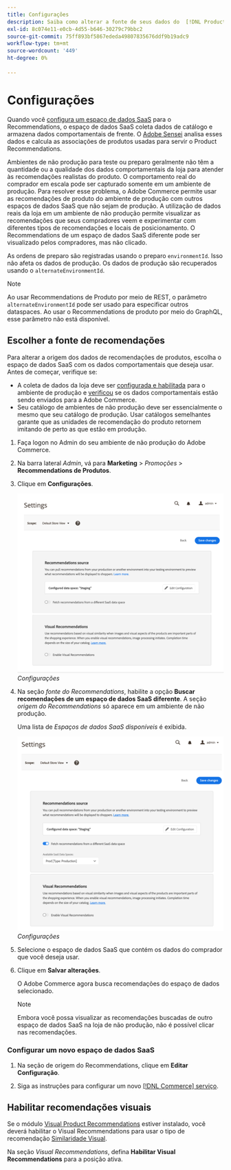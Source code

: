 ```yaml
---
title: Configurações
description: Saiba como alterar a fonte de seus dados do  [!DNL Product Recommendations]  e como habilitar recomendações visuais.
exl-id: 8c074e11-e0cb-4d55-b646-30279c79bbc2
source-git-commit: 75ff893bf5867ededa49807835676ddf9b19adc9
workflow-type: tm+mt
source-wordcount: '449'
ht-degree: 0%

---
```


# Configurações

Quando você [configura um espaço de dados SaaS](https://experienceleague.adobe.com/docs/commerce-admin/config/services/saas.html) para o Recommendations, o espaço de dados SaaS coleta dados de catálogo e armazena dados comportamentais de frente. O [Adobe Sensei](https://www.adobe.com/sensei.html) analisa esses dados e calcula as associações de produtos usadas para servir o Product Recommendations.

Ambientes de não produção para teste ou preparo geralmente não têm a quantidade ou a qualidade dos dados comportamentais da loja para atender às recomendações realistas do produto. O comportamento real do comprador em escala pode ser capturado somente em um ambiente de produção. Para resolver esse problema, o Adobe Commerce permite usar as recomendações de produto do ambiente de produção com outros espaços de dados SaaS que não sejam de produção. A utilização de dados reais da loja em um ambiente de não produção permite visualizar as recomendações que seus compradores veem e experimentar com diferentes tipos de recomendações e locais de posicionamento. O Recommendations de um espaço de dados SaaS diferente pode ser visualizado pelos compradores, mas não clicado.

As ordens de preparo são registradas usando o preparo `environmentId`. Isso não afeta os dados de produção. Os dados de produção são recuperados usando o `alternateEnvironmentId`.

>[!NOTE]
>
>Ao usar Recommendations de Produto por meio de REST, o parâmetro `alternateEnvironmentId` pode ser usado para especificar outros dataspaces. Ao usar o Recommendations de produto por meio do GraphQL, esse parâmetro não está disponível.

## Escolher a fonte de recomendações

Para alterar a origem dos dados de recomendações de produtos, escolha o espaço de dados SaaS com os dados comportamentais que deseja usar. Antes de começar, verifique se:

- A coleta de dados da loja deve ser [configurada e habilitada](install-configure.md) para o ambiente de produção e [verificou](verify.md) se os dados comportamentais estão sendo enviados para a Adobe Commerce.
- Seu catálogo de ambientes de não produção deve ser essencialmente o mesmo que seu catálogo de produção. Usar catálogos semelhantes garante que as unidades de recomendação do produto retornem imitando de perto as que estão em produção.

1. Faça logon no Admin do seu ambiente de não produção do Adobe Commerce.

1. Na barra lateral _Admin_, vá para **Marketing** > _Promoções_ > **Recommendations de Produtos**.

1. Clique em **Configurações**.

   ![configurações de recomendação do produto](assets/settings.png)
   _Configurações_

1. Na seção _fonte do Recommendations_, habilite a opção **Buscar recomendações de um espaço de dados SaaS diferente**. A seção _origem do Recommendations_ só aparece em um ambiente de não produção.

   Uma lista de _Espaços de dados SaaS disponíveis_ é exibida.

   ![configurações de recomendação do produto](assets/settings-select-saas.png)
   _Configurações_

1. Selecione o espaço de dados SaaS que contém os dados do comprador que você deseja usar.

1. Clique em **Salvar alterações**.

   O Adobe Commerce agora busca recomendações do espaço de dados selecionado.

   >[!NOTE]
   >
   > Embora você possa visualizar as recomendações buscadas de outro espaço de dados SaaS na loja de não produção, não é possível clicar nas recomendações.

### Configurar um novo espaço de dados SaaS

1. Na seção de origem do Recommendations, clique em **Editar Configuração**.

1. Siga as instruções para configurar um novo [[!DNL Commerce] serviço](/help/landing/saas.md).

## Habilitar recomendações visuais

Se o módulo [Visual Product Recommendations](install-configure.md) estiver instalado, você deverá habilitar o Visual Recommendations para usar o tipo de recomendação [Similaridade Visual](type.md#visualsim).

Na seção _Visual Recommendations_, defina **Habilitar Visual Recommendations** para a posição ativa.
